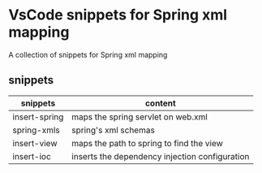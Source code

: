 # VsCode snippets for Spring xml mapping

A collection of snippets for Spring xml mapping

## snippets

| snippets | content |
|----------|---------|
|insert-spring | maps the spring servlet on web.xml|
| spring-xmls | spring's xml schemas|
| insert-view | maps the path to spring to find the view |
| insert-ioc | inserts the dependency injection configuration|